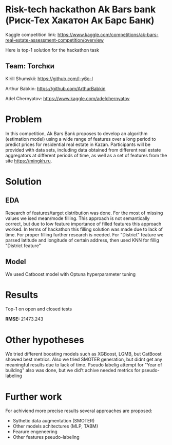 # Risk-tech hackathon Ak Bars bank (Риск-Тех Хакатон Ак Барс Банк)
Kaggle competition link: https://www.kaggle.com/competitions/ak-bars-real-estate-assessment-competition/overview

Here is top-1 solution for the hackathon task
## Team: **Torchки**

Kirill Shumskii: https://github.com/I-y6o-I

Arthur Babkin: https://github.com/ArthurBabkin

Adel Chernyatov: https://www.kaggle.com/adelchernyatov

# Problem
In this competition, Ak Bars Bank proposes to develop an algorithm (estimation model) using a wide range of features
over a long period to predict prices for residential real estate in Kazan.
Participants will be provided with data sets, including data obtained from different real estate aggregators at different periods of time,
as well as a set of features from the site https://mingkh.ru.

# Solution
## EDA
Research of features/target distribution was done. 
For the most of missing values we ised mean/mode filling. 
This approach is not semantically correct, but due to low feature importance of filled features this approach worked. 
In terms of hackathon this filling solution was made due to lack of time. For proper filling further research is needed.
For "District" feature we parsed latitude and longitude of certain address, then used KNN for fillig "District feature"
## Model
We used Catboost model with Optuna hyperparameter tuning

# Results
Top-1 on open and closed tests

**RMSE:** 21473.243

# Other hypotheses
We tried different boosting models such as XGBoost, LGMB, but CatBoost showed best metrics.
Also we tried SMOTER generation, but didnt get any meaningful results due to lack of time.
Pseudo labelig attempt for "Year of building" also was done, but we did't achive needed metrics for pseudo-labeling


# Further work
For achiviend more precise results several approaches are proposed:
- Sythetic data augmentation (SMOTER)
- Other models achitectures (MLP, TABM)
- Fearure engeneering
- Other features pseudo-labeling

